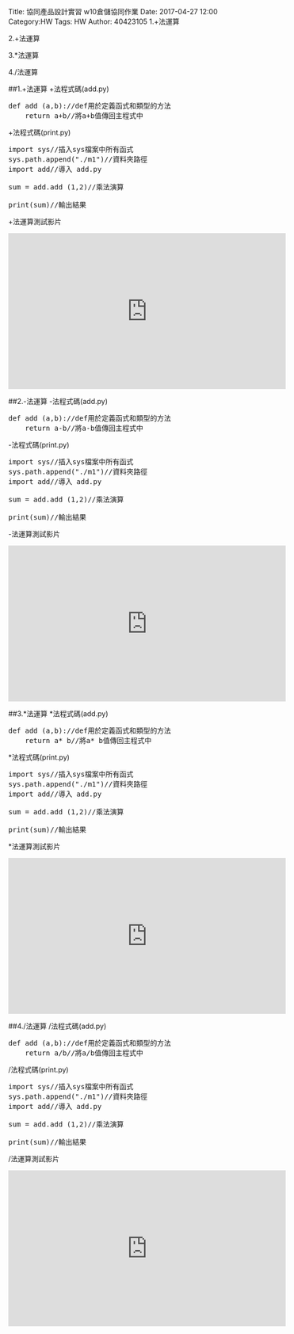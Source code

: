 Title: 協同產品設計實習 w10倉儲協同作業
Date: 2017-04-27 12:00
Category:HW
Tags: HW
Author: 40423105 
1.+法運算

2.+法運算

3.*法運算

4./法運算
<!-- PELICAN_END_SUMMARY -->

##1.+法運算
+法程式碼(add.py)
<pre class="brush: python">
def add (a,b)://def用於定義函式和類型的方法
    return a+b//將a+b值傳回主程式中
</pre>
+法程式碼(print.py)
<pre class="brush: python">
import sys//插入sys檔案中所有函式
sys.path.append("./m1")//資料夾路徑
import add//導入 add.py

sum = add.add (1,2)//乘法演算

print(sum)//輸出結果
</pre>
+法運算測試影片

<iframe width="560" height="315" src="https://www.youtube.com/embed/qCmBzuyp-Tg" frameborder="0" allowfullscreen></iframe>

##2.-法運算
-法程式碼(add.py)
<pre class="brush: python">
def add (a,b)://def用於定義函式和類型的方法
    return a-b//將a-b值傳回主程式中
</pre>
-法程式碼(print.py)
<pre class="brush: python">
import sys//插入sys檔案中所有函式
sys.path.append("./m1")//資料夾路徑
import add//導入 add.py

sum = add.add (1,2)//乘法演算

print(sum)//輸出結果
</pre>
-法運算測試影片

<iframe width="560" height="315" src="https://www.youtube.com/embed/aViu9vAxVN4" frameborder="0" allowfullscreen></iframe>

##3.*法運算
*法程式碼(add.py)
<pre class="brush: python">
def add (a,b)://def用於定義函式和類型的方法
    return a* b//將a* b值傳回主程式中
</pre>
*法程式碼(print.py)
<pre class="brush: python">
import sys//插入sys檔案中所有函式
sys.path.append("./m1")//資料夾路徑
import add//導入 add.py

sum = add.add (1,2)//乘法演算

print(sum)//輸出結果
</pre>
*法運算測試影片

<iframe width="560" height="315" src="https://www.youtube.com/embed/-q_WUfGj4Iw" frameborder="0" allowfullscreen></iframe>

##4./法運算
/法程式碼(add.py)
<pre class="brush: python">
def add (a,b)://def用於定義函式和類型的方法
    return a/b//將a/b值傳回主程式中
</pre>
/法程式碼(print.py)
<pre class="brush: python">
import sys//插入sys檔案中所有函式
sys.path.append("./m1")//資料夾路徑
import add//導入 add.py

sum = add.add (1,2)//乘法演算

print(sum)//輸出結果
</pre>
/法運算測試影片

<iframe width="560" height="315" src="https://www.youtube.com/embed/Vp4LImlT6fw" frameborder="0" allowfullscreen></iframe>